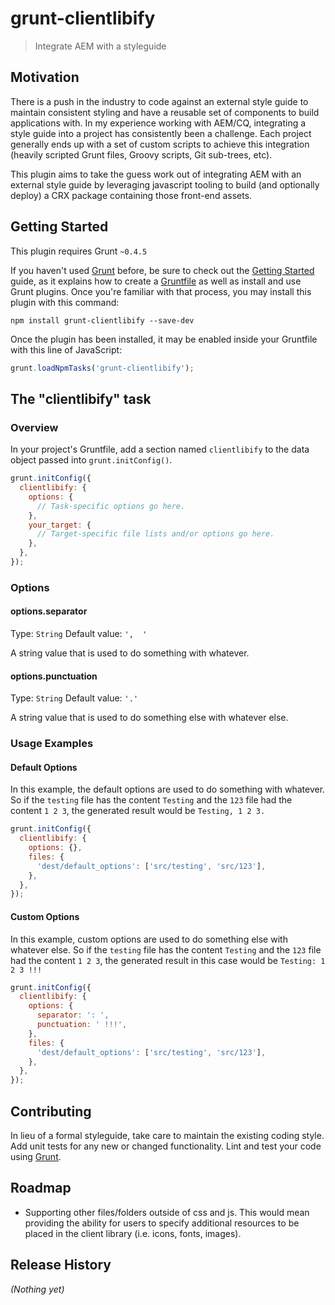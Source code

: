 # grunt-clientlibify

> Integrate AEM with a styleguide

## Motivation
There is a push in the industry to code against an external style guide to maintain consistent styling and have a reusable
set of components to build applications with. In my experience working with AEM/CQ, integrating
a style guide into a project has consistently been a challenge. Each project generally ends up with a set of custom
scripts to achieve this integration (heavily scripted Grunt files, Groovy scripts, Git sub-trees, etc).

This plugin aims to take the guess work out of integrating AEM with an external style guide
by leveraging javascript tooling to build (and optionally deploy) a CRX package containing those front-end assets.

## Getting Started
This plugin requires Grunt `~0.4.5`

If you haven't used [Grunt](http://gruntjs.com/) before, be sure to check out the [Getting Started](http://gruntjs.com/getting-started) guide, as it explains how to create a [Gruntfile](http://gruntjs.com/sample-gruntfile) as well as install and use Grunt plugins. Once you're familiar with that process, you may install this plugin with this command:

```shell
npm install grunt-clientlibify --save-dev
```

Once the plugin has been installed, it may be enabled inside your Gruntfile with this line of JavaScript:

```js
grunt.loadNpmTasks('grunt-clientlibify');
```

## The "clientlibify" task

### Overview
In your project's Gruntfile, add a section named `clientlibify` to the data object passed into `grunt.initConfig()`.

```js
grunt.initConfig({
  clientlibify: {
    options: {
      // Task-specific options go here.
    },
    your_target: {
      // Target-specific file lists and/or options go here.
    },
  },
});
```

### Options

#### options.separator
Type: `String`
Default value: `',  '`

A string value that is used to do something with whatever.

#### options.punctuation
Type: `String`
Default value: `'.'`

A string value that is used to do something else with whatever else.

### Usage Examples

#### Default Options
In this example, the default options are used to do something with whatever. So if the `testing` file has the content `Testing` and the `123` file had the content `1 2 3`, the generated result would be `Testing, 1 2 3.`

```js
grunt.initConfig({
  clientlibify: {
    options: {},
    files: {
      'dest/default_options': ['src/testing', 'src/123'],
    },
  },
});
```

#### Custom Options
In this example, custom options are used to do something else with whatever else. So if the `testing` file has the content `Testing` and the `123` file had the content `1 2 3`, the generated result in this case would be `Testing: 1 2 3 !!!`

```js
grunt.initConfig({
  clientlibify: {
    options: {
      separator: ': ',
      punctuation: ' !!!',
    },
    files: {
      'dest/default_options': ['src/testing', 'src/123'],
    },
  },
});
```

## Contributing
In lieu of a formal styleguide, take care to maintain the existing coding style. Add unit tests for any new or changed functionality. Lint and test your code using [Grunt](http://gruntjs.com/).

## Roadmap
- Supporting other files/folders outside of css and js. This would mean providing the ability
for users to specify additional resources to be placed in the client library (i.e. icons, fonts, images).

## Release History
_(Nothing yet)_
